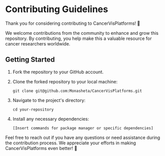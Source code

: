 # Contributing Guidelines

Thank you for considering contributing to CancerVisPlatforms! 🎉

We welcome contributions from the community to enhance and grow this repository. By contributing, you help make this a valuable resource for cancer researchers worldwide.

## Getting Started

1. Fork the repository to your GitHub account.
2. Clone the forked repository to your local machine:

   ```
   git clone git@github.com:Monasheta/CancerVisPlatforms.git
   ```
   
3. Navigate to the project's directory:

    ```
    cd your-repository
    ```

3. Install any necessary dependencies:

    ```
    [Insert commands for package manager or specific dependencies]
    ```

Feel free to reach out if you have any questions or need assistance during the contribution process. We appreciate your efforts in making CancerVisPlatforms even better! 🙌